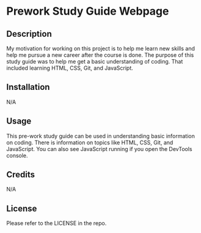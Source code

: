 # Prework Study Guide Webpage

## Description

My motivation for working on this project is to help me learn new skills and help me pursue a new career after the course is done.  The purpose of this study guide was to help me get a basic understanding of coding.  That included learning HTML, CSS, Git, and JavaScript. 


## Installation

N/A

## Usage

This pre-work study guide can be used in understanding basic information on coding.  There is information on topics like HTML, CSS, Git, and JavaScript. You can also see JavaScript running if you open the DevTools console.

## Credits

N/A

## License

Please refer to the LICENSE in the repo.